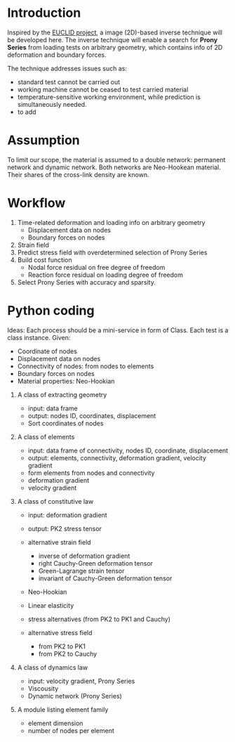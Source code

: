 #  Introduction
Inspired by the [EUCLID project][EUCLID], a image (2D)-based inverse technique will be developed here. The inverse technique will enable a search for **Prony Series** from loading tests on arbitrary geometry, which contains info of 2D deformation and boundary forces.

The technique addresses issues such as:
- standard test cannot be carried out
- working machine cannot be ceased to test carried material
- temperature-sensitive working environment, while prediction is simultaneously needed.
- to add

# Assumption
To limit our scope, the material is assumed to a double network: permanent network and dynamic network. Both networks are Neo-Hookean material. Their shares of the cross-link density are known.

# Workflow
1. Time-related deformation and loading info on arbitrary geometry
    - Displacement data on nodes
    - Boundary forces on nodes
2. Strain field
3. Predict stress field with overdetermined selection of Prony Series
4. Build cost function
    - Nodal force residual on free degree of freedom
    - Reaction force residual on loading degree of freedom
5. Select Prony Series with accuracy and sparsity.

# Python coding
Ideas:
Each process should be a mini-service in form of Class. Each test is a class instance.
Given:
- Coordinate of nodes
- Displacement data on nodes
- Connectivity of nodes: from nodes to elements
- Boundary forces on nodes
- Material properties: Neo-Hookian
1. A class of extracting geometry
    - input: data frame
    - output: nodes ID, coordinates, displacement
    - Sort coordinates of nodes
2. A class of elements
    - input: data frame of connectivity, nodes ID, coordinate, displacement
    - output: elements, connectivity, deformation gradient, velocity gradient
    - form elements from nodes and connectivity
    - deformation gradient
    - velocity gradient
3. A class of constitutive law
    - input: deformation gradient
    - output: PK2 stress tensor
    - alternative strain field
        - inverse of deformation gradient
        - right Cauchy-Green deformation tensor
        - Green-Lagrange strain tensor
        - invariant of Cauchy-Green deformation tensor
    - Neo-Hookian
    - Linear elasticity

    - stress alternatives (from PK2 to PK1 and Cauchy)
    - alternative stress field
        - from PK2 to PK1
        - from PK2 to Cauchy
4. A class of dynamics law
    - input: velocity gradient, Prony Series
    - Viscousity
    - Dynamic network (Prony Series)

5. A module listing element family
    - element dimension
    - number of nodes per element



[EUCLID]: https://github.com/EUCLID-code